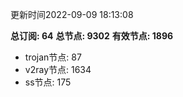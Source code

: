 更新时间2022-09-09 18:13:08

**总订阅: 64**
**总节点: 9302**
**有效节点: 1896**
- trojan节点: 87
- v2ray节点: 1634
- ss节点: 175
